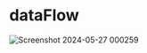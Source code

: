 # dataFlow
![Screenshot 2024-05-27 000259](https://github.com/Suj01/dataFlow/assets/111004060/f7924c87-dd3b-4fc6-b666-d6ebcf4a4695)
